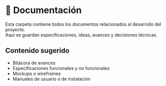 # 🧾 Documentación

Esta carpeta contiene todos los documentos relacionados al desarrollo del proyecto.  
Aquí se guardan especificaciones, ideas, avances y decisiones técnicas.

## Contenido sugerido
- Bitácora de avances
- Especificaciones funcionales y no funcionales
- Mockups o wireframes
- Manuales de usuario o de instalación

